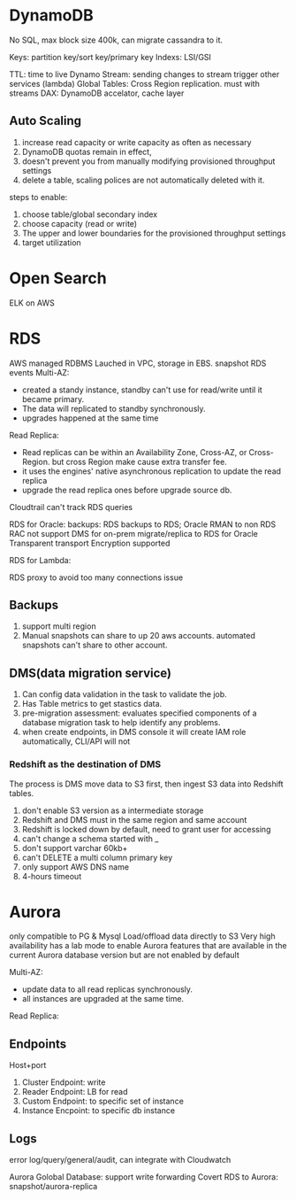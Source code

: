 # DynamoDB

No SQL, max block size 400k, can migrate cassandra to it.

Keys: partition key/sort key/primary key
Indexs: LSI/GSI

TTL: time to live
Dynamo Stream: sending changes to stream trigger other services (lambda)
Global Tables: Cross Region replication. must with streams
DAX: DynamoDB accelator, cache layer

## Auto Scaling

1.  increase read capacity or write capacity as often as necessary
2.  DynamoDB quotas remain in effect,
3.  doesn't prevent you from manually modifying provisioned throughput settings
4.  delete a table, scaling polices are not automatically deleted with it.

steps to enable:

1. choose table/global secondary index
2. choose capacity (read or write)
3. The upper and lower boundaries for the provisioned throughput settings
4. target utilization

# Open Search

ELK on AWS

# RDS

AWS managed RDBMS
Lauched in VPC, storage in EBS.
snapshot
RDS events
Multi-AZ:

- created a standy instance, standby can't use for read/write until it became primary.
- The data will replicated to standby synchronously.
- upgrades happened at the same time

Read Replica:

- Read replicas can be within an Availability Zone, Cross-AZ, or Cross-Region. but cross Region make cause extra transfer fee.
- it uses the engines' native asynchronous replication to update the read replica
- upgrade the read replica ones before upgrade source db.

Cloudtrail can't track RDS queries

RDS for Oracle:
backups: RDS backups to RDS; Oracle RMAN to non RDS
RAC not support
DMS for on-prem migrate/replica to RDS for Oracle
Transparent transport Encryption supported

RDS for Lambda:

RDS proxy to avoid too many connections issue

## Backups

1. support multi region
2. Manual snapshots can share to up 20 aws accounts. automated snapshots can't share to other account.

## DMS(data migration service)

1. Can config data validation in the task to validate the job.
2. Has Table metrics to get stastics data.
3. pre-migration assessment: evaluates specified components of a database migration task to help identify any problems.
4. when create endpoints, in DMS console it will create IAM role automatically, CLI/API will not

### Redshift as the destination of DMS

The process is DMS move data to S3 first, then ingest S3 data into Redshift tables.

1. don't enable S3 version as a intermediate storage
2. Redshift and DMS must in the same region and same account
3. Redshift is locked down by default, need to grant user for accessing
4. can't change a schema started with \_
5. don't support varchar 60kb+
6. can't DELETE a multi column primary key
7. only support AWS DNS name
8. 4-hours timeout

# Aurora

only compatible to PG & Mysql
Load/offload data directly to S3
Very high availability
has a lab mode to enable Aurora features that are available in the current Aurora database version but are not enabled by default

Multi-AZ:

- update data to all read replicas synchronously.
- all instances are upgraded at the same time.

Read Replica:

## Endpoints

Host+port

1. Cluster Endpoint: write
2. Reader Endpoint: LB for read
3. Custom Endpoint: to specific set of instance
4. Instance Encpoint: to specific db instance

## Logs

error log/query/general/audit, can integrate with Cloudwatch

Aurora Golobal Database: support write forwarding
Covert RDS to Aurora: snapshot/aurora-replica
